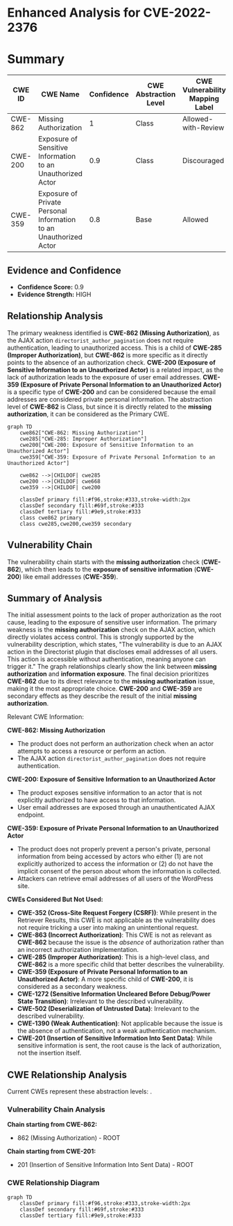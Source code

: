 # Enhanced Analysis for CVE-2022-2376

# Summary
| CWE ID | CWE Name | Confidence | CWE Abstraction Level | CWE Vulnerability Mapping Label | CWE-Vulnerability Mapping Notes |
|---|---|---|---|---|---|
| CWE-862 | Missing Authorization | 1 | Class | Allowed-with-Review | Primary CWE |
| CWE-200 | Exposure of Sensitive Information to an Unauthorized Actor | 0.9 | Class | Discouraged | Secondary Candidate |
| CWE-359 | Exposure of Private Personal Information to an Unauthorized Actor | 0.8 | Base | Allowed | Secondary Candidate |

## Evidence and Confidence

*   **Confidence Score:** 0.9
*   **Evidence Strength:** HIGH

## Relationship Analysis
The primary weakness identified is **CWE-862 (Missing Authorization)**, as the AJAX action `directorist_author_pagination` does not require authentication, leading to unauthorized access. This is a child of **CWE-285 (Improper Authorization)**, but **CWE-862** is more specific as it directly points to the absence of an authorization check. **CWE-200 (Exposure of Sensitive Information to an Unauthorized Actor)** is a related impact, as the lack of authorization leads to the exposure of user email addresses. **CWE-359 (Exposure of Private Personal Information to an Unauthorized Actor)** is a specific type of **CWE-200** and can be considered because the email addresses are considered private personal information. The abstraction level of **CWE-862** is Class, but since it is directly related to the **missing authorization**, it can be considered as the Primary CWE.

```mermaid
graph TD
    cwe862["CWE-862: Missing Authorization"]
    cwe285["CWE-285: Improper Authorization"]
    cwe200["CWE-200: Exposure of Sensitive Information to an Unauthorized Actor"]
    cwe359["CWE-359: Exposure of Private Personal Information to an Unauthorized Actor"]
    
    cwe862 -->|CHILDOF| cwe285
    cwe200 -->|CHILDOF| cwe668
    cwe359 -->|CHILDOF| cwe200
    
    classDef primary fill:#f96,stroke:#333,stroke-width:2px
    classDef secondary fill:#69f,stroke:#333
    classDef tertiary fill:#9e9,stroke:#333
    class cwe862 primary
    class cwe285,cwe200,cwe359 secondary
```

## Vulnerability Chain
The vulnerability chain starts with the **missing authorization** check (**CWE-862**), which then leads to the **exposure of sensitive information** (**CWE-200**) like email addresses (**CWE-359**).

## Summary of Analysis
The initial assessment points to the lack of proper authorization as the root cause, leading to the exposure of sensitive user information. The primary weakness is the **missing authorization** check on the AJAX action, which directly violates access control. This is strongly supported by the vulnerability description, which states, "The vulnerability is due to an AJAX action in the Directorist plugin that discloses email addresses of all users. This action is accessible without authentication, meaning anyone can trigger it." The graph relationships clearly show the link between **missing authorization** and **information exposure**. The final decision prioritizes **CWE-862** due to its direct relevance to the **missing authorization** issue, making it the most appropriate choice. **CWE-200** and **CWE-359** are secondary effects as they describe the result of the initial **missing authorization**.

Relevant CWE Information:

**CWE-862: Missing Authorization**
*   The product does not perform an authorization check when an actor attempts to access a resource or perform an action.
*   The AJAX action `directorist_author_pagination` does not require authentication.

**CWE-200: Exposure of Sensitive Information to an Unauthorized Actor**
*   The product exposes sensitive information to an actor that is not explicitly authorized to have access to that information.
*   User email addresses are exposed through an unauthenticated AJAX endpoint.

**CWE-359: Exposure of Private Personal Information to an Unauthorized Actor**
*   The product does not properly prevent a person's private, personal information from being accessed by actors who either (1) are not explicitly authorized to access the information or (2) do not have the implicit consent of the person about whom the information is collected.
*   Attackers can retrieve email addresses of all users of the WordPress site.

**CWEs Considered But Not Used:**

*   **CWE-352 (Cross-Site Request Forgery (CSRF))**: While present in the Retriever Results, this CWE is not applicable as the vulnerability does not require tricking a user into making an unintentional request.
*   **CWE-863 (Incorrect Authorization)**: This CWE is not as relevant as **CWE-862** because the issue is the *absence* of authorization rather than an incorrect authorization implementation.
*   **CWE-285 (Improper Authorization)**: This is a high-level class, and **CWE-862** is a more specific child that better describes the vulnerability.
*   **CWE-359 (Exposure of Private Personal Information to an Unauthorized Actor)**: A more specific child of **CWE-200**, it is considered as a secondary weakness.
*   **CWE-1272 (Sensitive Information Uncleared Before Debug/Power State Transition)**: Irrelevant to the described vulnerability.
*   **CWE-502 (Deserialization of Untrusted Data)**: Irrelevant to the described vulnerability.
*   **CWE-1390 (Weak Authentication)**: Not applicable because the issue is the absence of authentication, not a weak authentication mechanism.
*   **CWE-201 (Insertion of Sensitive Information Into Sent Data)**: While sensitive information is sent, the root cause is the lack of authorization, not the insertion itself.


## CWE Relationship Analysis

Current CWEs represent these abstraction levels: .


### Vulnerability Chain Analysis

**Chain starting from CWE-862:**
- 862 (Missing Authorization) - ROOT


**Chain starting from CWE-201:**
- 201 (Insertion of Sensitive Information Into Sent Data) - ROOT



### CWE Relationship Diagram

```mermaid
graph TD
    classDef primary fill:#f96,stroke:#333,stroke-width:2px
    classDef secondary fill:#69f,stroke:#333
    classDef tertiary fill:#9e9,stroke:#333
```